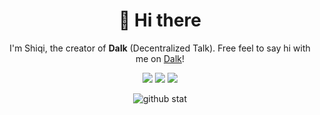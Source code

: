 <h1 align="center">👋 Hi there</h1>

<p align="center">I'm Shiqi, the creator of <b>Dalk</b> (Decentralized Talk). Free feel to say hi with me on <a href="" target="_blank">Dalk</a>!</p>

<p align="center">
<img src="https://komarev.com/ghpvc/?username=lolimay&color=green" />
<img src="http://img.shields.io/badge/Open%20Source-%E2%9D%A4-green" />
<img src="https://img.shields.io/badge/Dalk-blue" />
</p>

<p align="center"> <img src="https://github-readme-stats.vercel.app/api?username=lolimay&show_icons=true&hide_title=true&bg_color=ffffff&hide_border=true" alt="github stat" /> </p>

